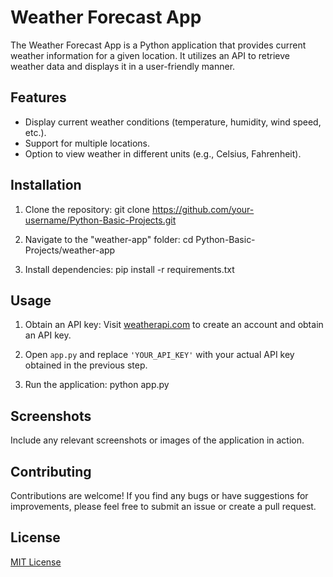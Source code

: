 # Weather Forecast App

The Weather Forecast App is a Python application that provides current weather information for a given location. It utilizes an API to retrieve weather data and displays it in a user-friendly manner.

## Features

- Display current weather conditions (temperature, humidity, wind speed, etc.).
- Support for multiple locations.
- Option to view weather in different units (e.g., Celsius, Fahrenheit).

## Installation

1. Clone the repository:
git clone https://github.com/your-username/Python-Basic-Projects.git

2. Navigate to the "weather-app" folder:
cd Python-Basic-Projects/weather-app

3. Install dependencies:
pip install -r requirements.txt


## Usage

1. Obtain an API key: Visit [weatherapi.com](https://www.weatherapi.com/) to create an account and obtain an API key.

2. Open `app.py` and replace `'YOUR_API_KEY'` with your actual API key obtained in the previous step.

3. Run the application:
python app.py


## Screenshots

Include any relevant screenshots or images of the application in action.

## Contributing

Contributions are welcome! If you find any bugs or have suggestions for improvements, please feel free to submit an issue or create a pull request.

## License

[MIT License](LICENSE)
